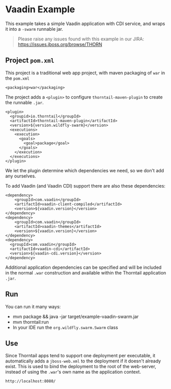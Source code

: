 # Vaadin Example

This example takes a simple Vaadin application with CDI service, and wraps it into
a `-swarm` runnable jar.

> Please raise any issues found with this example in our JIRA:
> https://issues.jboss.org/browse/THORN

## Project `pom.xml`

This project is a traditional web app project, with maven packaging
of `war` in the `pom.xml`

    <packaging>war</packaging>

The project adds a `<plugin>` to configure `thorntail-maven-plugin` to
create the runnable `.jar`.

    <plugin>
      <groupid>io.thorntail</groupId>
      <artifactId>thorntail-maven-plugin</artifactId>
      <version>${version.wildfly-swarm}</version>
      <executions>
        <execution>
          <goals>
            <goal>package</goal>
          </goals>
        </execution>
      </executions>
    </plugin>

We let the plugin determine which dependencies we need, so we don't add any ourselves.

To add Vaadin (and Vaadin CDI) support there are also these dependencies:

    <dependency>
        <groupId>com.vaadin</groupId>
        <artifactId>vaadin-client-compiled</artifactId>
        <version>${vaadin.version}</version>
    </dependency>
    <dependency>
        <groupId>com.vaadin</groupId>
        <artifactId>vaadin-themes</artifactId>
        <version>${vaadin.version}</version>
    </dependency>
    <dependency>
      <groupId>com.vaadin</groupId>
      <artifactId>vaadin-cdi</artifactId>
      <version>${vaadin-cdi.version}</version>
    </dependency>

Additional application dependencies can be
specified and will be included in the normal `.war` construction and available
within the Thorntail application `.jar`.

## Run

You can run it many ways:

* mvn package && java -jar target/example-vaadin-swarm.jar
* mvn thorntail:run
* In your IDE run the `org.wildfly.swarm.Swarm` class

## Use

Since Thorntail apps tend to support one deployment per executable, it
automatically adds a `jboss-web.xml` to the deployment if it doesn't already
exist.  This is used to bind the deployment to the root of the web-server,
instead of using the `.war`'s own name as the application context.

    http://localhost:8080/
